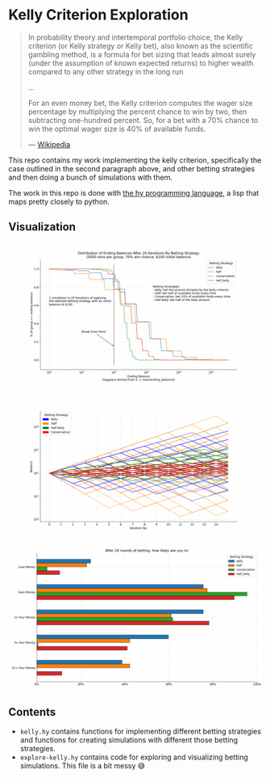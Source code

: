 # Kelly Criterion Exploration

> In probability theory and intertemporal portfolio choice, the Kelly criterion (or Kelly strategy or Kelly bet), also known as the scientific gambling method, is a formula for bet sizing that leads almost surely (under the assumption of known expected returns) to higher wealth compared to any other strategy in the long run
>
> ...
>
> For an even money bet, the Kelly criterion computes the wager size percentage by multiplying the percent chance to win by two, then subtracting one-hundred percent. So, for a bet with a 70% chance to win the optimal wager size is 40% of available funds.
>
> &mdash; [Wikipedia](https://en.wikipedia.org/wiki/Kelly_criterion)

This repo contains my work implementing the kelly criterion, specifically the case outlined in the second paragraph above, and other betting strategies and then doing a bunch of simulations with them.

The work in this repo is done with [the hy programming language](https://hylang.org/), a lisp that maps pretty closely to python.

## Visualization

![](ending_distribution.png)

![](strategies_overtime.png)

![](bar_probs.png)

## Contents

- `kelly.hy` contains functions for implementing different betting strategies and functions for creating simulations with different those betting strategies.
- `explore-kelly.hy` contains code for exploring and visualizing betting simulations. This file is a bit messy 😅